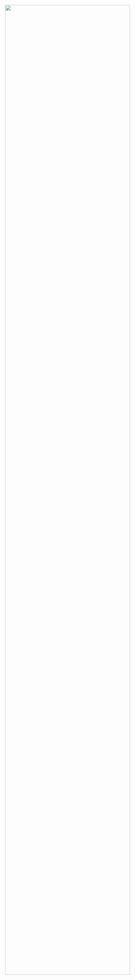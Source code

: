 
<p align="center">
  <img src="https://github.com/Jianmin0105/images/blob/master/About-demo.gif" width = "90%" height = "90%" align=center />
</p>
